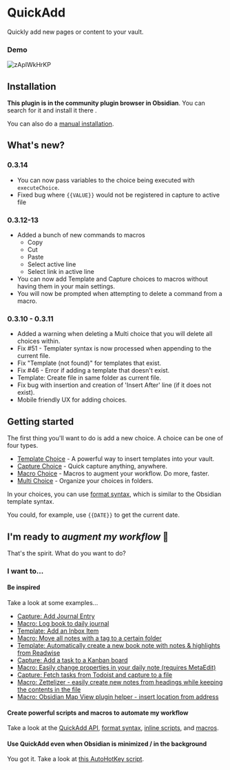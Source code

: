 # QuickAdd
Quickly add new pages or content to your vault.
### Demo
![zApIWkHrKP](https://user-images.githubusercontent.com/29108628/121762835-bb8b2e80-cb38-11eb-8ef6-b65700526caf.gif)

## Installation
**This plugin is in the community plugin browser in Obsidian**. You can search for it and install it there .

You can also do a [manual installation](docs/ManualInstallation.md).

## What's new?
### 0.3.14
- You can now pass variables to the choice being executed with ``executeChoice``.
- Fixed bug where ``{{VALUE}}`` would not be registered in capture to active file

### 0.3.12-13
- Added a bunch of new commands to macros
  - Copy
  - Cut
  - Paste
  - Select active line
  - Select link in active line
- You can now add Template and Capture choices to macros without having them in your main settings.
- You will now be prompted when attempting to delete a command from a macro.

### 0.3.10 - 0.3.11
- Added a warning when deleting a Multi choice that you will delete all choices within.
- Fix #51 - Templater syntax is now processed when appending to the current file.
- Fix "Template (not found)" for templates that exist.
- Fix #46 - Error if adding a template that doesn't exist.
- Template: Create file in same folder as current file.
- Fix bug with insertion and creation of 'Insert After' line (if it does not exist).
- Mobile friendly UX for adding choices.

## Getting started
The first thing you'll want to do is add a new choice. A choice can be one of four types.
- [Template Choice](docs/Choices/TemplateChoice.md) - A powerful way to insert templates into your vault.
- [Capture Choice](docs/Choices/CaptureChoice.md) - Quick capture anything, anywhere.
- [Macro Choice](docs/Choices/MacroChoice.md) - Macros to augment your workflow. Do more, faster.
- [Multi Choice](docs/Choices/MultiChoice.md) - Organize your choices in folders.

In your choices, you can use [format syntax](docs/FormatSyntax.md), which is similar to the Obsidian template syntax.

You could, for example, use ``{{DATE}}`` to get the current date.

## I'm ready to _augment my workflow_ 🚀
That's the spirit. What do you want to do?

### I want to...
#### Be inspired
Take a look at some examples...
- [Capture: Add Journal Entry](docs/Examples/Capture_AddJournalEntry.md)
- [Macro: Log book to daily journal](docs/Examples/Macro_LogBookToDailyJournal.md)
- [Template: Add an Inbox Item](docs/Examples/Template_AddAnInboxItem.md)
- [Macro: Move all notes with a tag to a certain folder](docs/Examples/Macro_MoveNotesWithATagToAFolder.md)
- [Template: Automatically create a new book note with notes & highlights from Readwise](docs/Examples/Template_AutomaticBookNotesFromReadwise.md)
- [Capture: Add a task to a Kanban board](docs/Examples/Capture_AddTaskToKanbanBoard.md)
- [Macro: Easily change properties in your daily note (requires MetaEdit)](docs/Examples/Macro_ChangePropertyInDailyNotes.md)
- [Capture: Fetch tasks from Todoist and capture to a file](docs/Examples/Capture_FetchTasksFromTodoist.md)
- [Macro: Zettelizer - easily create new notes from headings while keeping the contents in the file](docs/Examples/Macro_Zettelizer.md)
- [Macro: Obsidian Map View plugin helper - insert location from address](docs/Examples/Macro_AddLocationLongLatFromAddress.md)

#### Create powerful scripts and macros to automate my workflow
Take a look at the [QuickAdd API](docs/QuickAddAPI.md), [format syntax](docs/FormatSyntax.md), [inline scripts](docs/InlineScripts.md), and [macros](docs/Choices/MacroChoice.md).

#### Use QuickAdd even when Obsidian is minimized / in the background
You got it. Take a look at [this AutoHotKey script](docs/AHK_OpenQuickAddFromDesktop.md).

